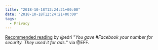 ```yaml
---
title: "2018-10-18T12:24:21+00:00"
date: "2018-10-18T12:24:21+00:00"
tags:
  - Privacy
---
```


[Recommended reading](https://www.eff.org/deeplinks/2018/09/you-gave-facebook-your-number-security-they-used-it-ads) by @edri "*You gave #Facebook your number for security. They used it for ads.*" via @EFF.
